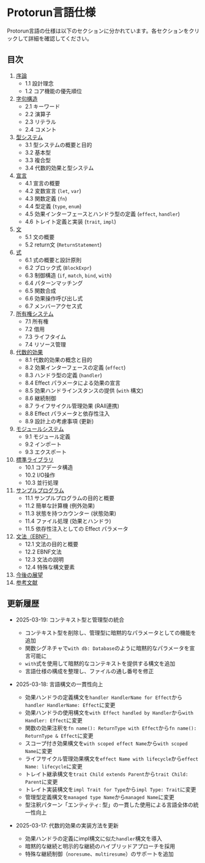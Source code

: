# Protorun言語仕様

Protorun言語の仕様は以下のセクションに分かれています。各セクションをクリックして詳細を確認してください。

## 目次

1.  [序論](language-spec/01-introduction.md)
    *   1.1 設計理念
    *   1.2 コア機能の優先順位
2.  [字句構造](language-spec/02-lexical-structure.md)
    *   2.1 キーワード
    *   2.2 演算子
    *   2.3 リテラル
    *   2.4 コメント
3.  [型システム](language-spec/03-type-system.md)
    *   3.1 型システムの概要と目的
    *   3.2 基本型
    *   3.3 複合型
    *   3.4 代数的効果と型システム
4.  [宣言](language-spec/04-declarations.md)
    *   4.1 宣言の概要
    *   4.2 変数宣言 (`let`, `var`)
    *   4.3 関数定義 (`fn`)
    *   4.4 型定義 (`type`, `enum`)
    *   4.5 効果インターフェースとハンドラ型の定義 (`effect`, `handler`)
    *   4.6 トレイト定義と実装 (`trait`, `impl`)
5.  [文](language-spec/05-statements.md)
    *   5.1 文の概要
    *   5.2 return文 (`ReturnStatement`)
6.  [式](language-spec/06-expressions.md)
    *   6.1 式の概要と設計原則
    *   6.2 ブロック式 (`BlockExpr`)
    *   6.3 制御構造 (`if`, `match`, `bind`, `with`)
    *   6.4 パターンマッチング
    *   6.5 関数合成
    *   6.6 効果操作呼び出し式
    *   6.7 メンバーアクセス式
7.  [所有権システム](language-spec/07-ownership.md)
    *   7.1 所有権
    *   7.2 借用
    *   7.3 ライフタイム
    *   7.4 リソース管理
8.  [代数的効果](language-spec/08-algebraic-effects.md)
    *   8.1 代数的効果の概念と目的
    *   8.2 効果インターフェースの定義 (`effect`)
    *   8.3 ハンドラ型の定義 (`handler`)
    *   8.4 Effect パラメータによる効果の宣言
    *   8.5 効果ハンドラインスタンスの提供 (`with` 構文)
    *   8.6 継続制御
    *   8.7 ライフサイクル管理効果 (RAII連携)
    *   8.8 Effect パラメータと依存性注入
    *   8.9 設計上の考慮事項 (更新)
9.  [モジュールシステム](language-spec/09-modules.md)
    *   9.1 モジュール定義
    *   9.2 インポート
    *   9.3 エクスポート
10. [標準ライブラリ](language-spec/10-standard-library.md)
    *   10.1 コアデータ構造
    *   10.2 I/O操作
    *   10.3 並行処理
11. [サンプルプログラム](language-spec/11-examples.md)
    *   11.1 サンプルプログラムの目的と概要
    *   11.2 簡単な計算機 (例外効果)
    *   11.3 状態を持つカウンター (状態効果)
    *   11.4 ファイル処理 (効果とハンドラ)
    *   11.5 依存性注入としての Effect パラメータ
12. [文法（EBNF）](language-spec/12-grammar.md)
    *   12.1 文法の目的と概要
    *   12.2 EBNF文法
    *   12.3 文法の説明
    *   12.4 特殊な構文要素
13. [今後の展望](language-spec/13-future.md)
14. [参考文献](language-spec/14-references.md)

## 更新履歴

- 2025-03-19: コンテキスト型と管理型の統合
  - コンテキスト型を削除し、管理型に暗黙的なパラメータとしての機能を追加
  - 関数シグネチャで`with db: Database`のように暗黙的なパラメータを宣言可能に
  - `with`式を使用して暗黙的なコンテキストを提供する構文を追加
  - 言語仕様の構成を整理し、ファイルの通し番号を修正

- 2025-03-18: 言語構文の一貫性向上
  - 効果ハンドラの定義構文を`handler HandlerName for Effect`から`handler HandlerName: Effect`に変更
  - 効果ハンドラの使用構文を`with Effect handled by Handler`から`with Handler: Effect`に変更
  - 関数の効果注釈を`fn name(): ReturnType with Effect`から`fn name(): ReturnType & Effect`に変更
  - スコープ付き効果構文を`with scoped effect Name`から`with scoped Name`に変更
  - ライフサイクル管理効果構文を`effect Name with lifecycle`から`effect Name: lifecycle`に変更
  - トレイト継承構文を`trait Child extends Parent`から`trait Child: Parent`に変更
  - トレイト実装構文を`impl Trait for Type`から`impl Type: Trait`に変更
  - 管理型定義構文を`managed type Name`から`managed Name`に変更
  - 型注釈パターン「エンティティ: 型」の一貫した使用による言語全体の統一性向上

- 2025-03-17: 代数的効果の実装方法を更新
  - 効果ハンドラの定義にimpl構文に似た`handler`構文を導入
  - 暗黙的な継続と明示的な継続のハイブリッドアプローチを採用
  - 特殊な継続制御（`noresume`、`multiresume`）のサポートを追加
